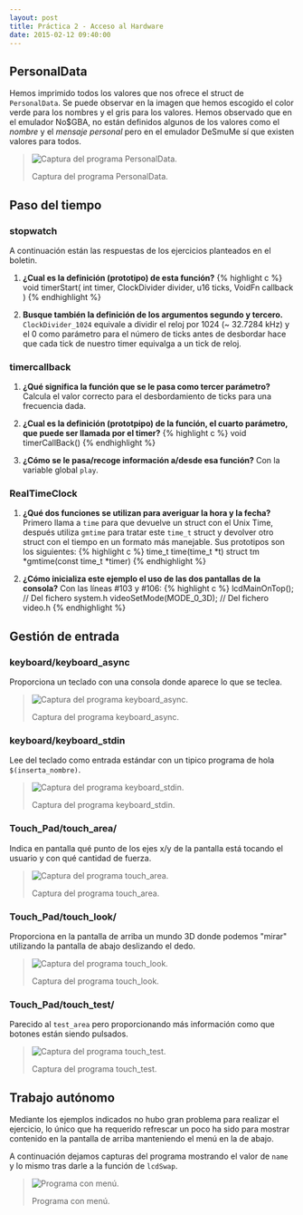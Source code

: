 ```yaml
---
layout: post
title: Práctica 2 - Acceso al Hardware
date: 2015-02-12 09:40:00
---
```


## PersonalData

Hemos imprimido todos los valores que nos ofrece el struct de `PersonalData`. Se puede observar en la imagen que hemos escogido el color verde para los nombres y el gris para los valores. Hemos observado que en el emulador No$GBA, no están definidos algunos de los valores como el *nombre* y el *mensaje personal* pero en el emulador DeSmuMe sí que existen valores para todos.


> ![Captura del programa PersonalData.](../../../../P2Media/personaldata.png)
>
> Captura del programa PersonalData.

## Paso del tiempo

### stopwatch

A continuación están las respuestas de los ejercicios planteados en el boletin.

1. **¿Cual es la definición (prototipo) de esta función?** {% highlight c %}
  void timerStart( int timer, ClockDivider divider, u16 ticks, VoidFn callback )
  {% endhighlight %}


2. **Busque también la definición de los argumentos segundo y tercero.**
   `ClockDivider_1024` equivale a dividir el reloj por 1024 (~ 32.7284 kHz) y el 0 como parámetro para el número de ticks antes de desbordar hace que cada tick de nuestro timer equivalga a un tick de reloj.

### timercallback

1. **¿Qué significa la función que se le pasa como tercer parámetro?**
   Calcula el valor correcto para el desbordamiento de ticks para una frecuencia dada.


2. **¿Cual es la definición (prototpipo) de la función, el cuarto parámetro, que puede ser llamada por el timer?** {% highlight c %}
  void timerCallBack()
  {% endhighlight %}

3. **¿Cómo se le pasa/recoge información a/desde esa función?**
   Con la variable global `play`.

### RealTimeClock

1. **¿Qué dos funciones se utilizan para averiguar la hora y la fecha?** Primero llama a `time` para que devuelve un struct con el Unix Time, después utiliza `gmtime` para tratar este `time_t` struct y devolver otro struct con el tiempo en un formato más manejable. Sus prototipos son los siguientes: {% highlight c %}
time_t time(time_t *t)
struct tm *gmtime(const time_t *timer)
  {% endhighlight %}

2. **¿Cómo inicializa este ejemplo el uso de las dos pantallas de la consola?** Con las líneas \#103 y \#106: {% highlight c %}
         lcdMainOnTop(); // Del fichero system.h
videoSetMode(MODE_0_3D); // Del fichero video.h
  {% endhighlight %}

## Gestión de entrada

### keyboard/keyboard\_async

Proporciona un teclado con una consola donde aparece lo que se teclea.

> ![Captura del programa keyboard\_async.](../../../../P2Media/keyboard_async.png)
>
> Captura del programa keyboard\_async.

### keyboard/keyboard\_stdin

Lee del teclado como entrada estándar con un tipico programa de hola `$(inserta_nombre)`.

> ![Captura del programa keyboard\_stdin.](../../../../P2Media/keyboard_stdin.png)
>
> Captura del programa keyboard\_stdin.

### Touch\_Pad/touch\_area/

Indica en pantalla qué punto de los ejes x/y de la pantalla está tocando el usuario y con qué cantidad de fuerza.

> ![Captura del programa touch\_area.](../../../../P2Media/touch_area.png)
>
> Captura del programa touch\_area.

### Touch\_Pad/touch\_look/

Proporciona en la pantalla de arriba un mundo 3D donde podemos "mirar" utilizando la pantalla de abajo deslizando el dedo.

> ![Captura del programa touch\_look.](../../../../P2Media/touch_look.png)
>
> Captura del programa touch\_look.

### Touch\_Pad/touch\_test/

Parecido al `test_area` pero proporcionando más información como que botones están siendo pulsados.

> ![Captura del programa touch\_test.](../../../../P2Media/touch_test.png)
>
> Captura del programa touch\_test.

## Trabajo autónomo

Mediante los ejemplos indicados no hubo gran problema para realizar el ejercicio, lo único que ha requerido refrescar un poco ha sido para mostrar contenido en la pantalla de arriba manteniendo el menú en la de abajo.

A continuación dejamos capturas del programa mostrando el valor de `name` y lo mismo tras darle a la función de `lcdSwap`.

> ![Programa con menú.](../../../../P2Media/prog.png)
>
> Programa con menú.
